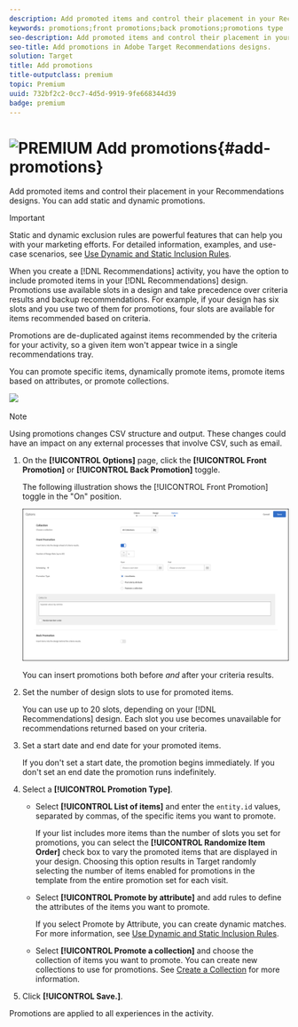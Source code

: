 ```yaml
---
description: Add promoted items and control their placement in your Recommendations designs. You can add static and dynamic promotions.
keywords: promotions;front promotions;back promotions;promotions type
seo-description: Add promoted items and control their placement in your Adobe Target Recommendations designs. You can add static and dynamic promotions.
seo-title: Add promotions in Adobe Target Recommendations designs.
solution: Target
title: Add promotions
title-outputclass: premium
topic: Premium
uuid: 732bf2c2-0cc7-4d5d-9919-9fe668344d39
badge: premium
---
```


# ![PREMIUM](/help/assets/premium.png) Add promotions{#add-promotions}

Add promoted items and control their placement in your Recommendations designs. You can add static and dynamic promotions.

>[!IMPORTANT]
>
>Static and dynamic exclusion rules are powerful features that can help you with your marketing efforts. For detailed information, examples, and use-case scenarios, see [Use Dynamic and Static Inclusion Rules](../../c-recommendations/c-algorithms/use-dynamic-and-static-inclusion-rules.md#concept_4CB5C0FA705D4E449BD0B37B3D987F9F).

When you create a [!DNL Recommendations] activity, you have the option to include promoted items in your [!DNL Recommendations] design. Promotions use available slots in a design and take precedence over criteria results and backup recommendations. For example, if your design has six slots and you use two of them for promotions, four slots are available for items recommended based on criteria.

Promotions are de-duplicated against items recommended by the criteria for your activity, so a given item won't appear twice in a single recommendations tray.

You can promote specific items, dynamically promote items, promote items based on attributes, or promote collections.

![](assets/add_promotion_toggles.png)

>[!NOTE]
>
>Using promotions changes CSV structure and output. These changes could have an impact on any external processes that involve CSV, such as email.

1. On the **[!UICONTROL Options]** page, click the **[!UICONTROL Front Promotion]** or **[!UICONTROL Back Promotion]** toggle.

   The following illustration shows the [!UICONTROL Front Promotion] toggle in the "On" position.

   ![Add Front Promotion options](/help/c-recommendations/t-create-recs-activity/assets/add_promotion_front.png)

   You can insert promotions both before *and* after your criteria results. 
1. Set the number of design slots to use for promoted items.

   You can use up to 20 slots, depending on your [!DNL Recommendations] design. Each slot you use becomes unavailable for recommendations returned based on your criteria.

1. Set a start date and end date for your promoted items.

   If you don't set a start date, the promotion begins immediately. If you don't set an end date the promotion runs indefinitely.

1. Select a **[!UICONTROL Promotion Type]**.

    * Select **[!UICONTROL List of items]** and enter the `entity.id` values, separated by commas, of the specific items you want to promote.

      If your list includes more items than the number of slots you set for promotions, you can select the **[!UICONTROL Randomize Item Order]** check box to vary the promoted items that are displayed in your design. Choosing this option results in Target randomly selecting the number of items enabled for promotions in the template from the entire promotion set for each visit. 

    * Select **[!UICONTROL Promote by attribute]** and add rules to define the attributes of the items you want to promote.

      If you select Promote by Attribute, you can create dynamic matches. For more information, see [Use Dynamic and Static Inclusion Rules](../../c-recommendations/c-algorithms/use-dynamic-and-static-inclusion-rules.md#concept_4CB5C0FA705D4E449BD0B37B3D987F9F). 

    * Select **[!UICONTROL Promote a collection]** and choose the collection of items you want to promote. You can create new collections to use for promotions. See [Create a Collection](../../c-recommendations/c-products/collections.md#task_1256DFF6842141FCAADD9E1428EF7F08) for more information.

1. Click **[!UICONTROL Save.]**.

Promotions are applied to all experiences in the activity. 
